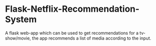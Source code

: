 # Flask-Netflix-Recommendation-System

A flask web-app which can be used to get recommendations for a tv-show/movie, the app recommends a list of media according to the input.
